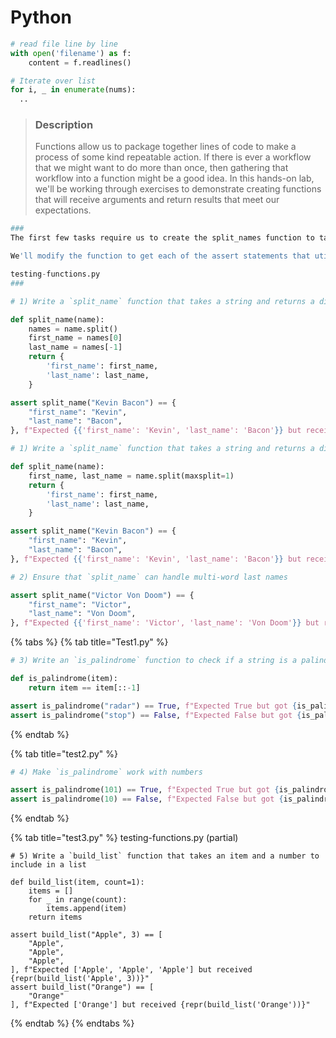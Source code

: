 # Python

```python
# read file line by line
with open('filename') as f:
    content = f.readlines()
```

```python
# Iterate over list
for i, _ in enumerate(nums):
  ..
```



> ### Description
>
> Functions allow us to package together lines of code to make a process of some kind repeatable action. If there is ever a workflow that we might want to do more than once, then gathering that workflow into a function might be a good idea. In this hands-on lab, we'll be working through exercises to demonstrate creating functions that will receive arguments and return results that meet our expectations.

```python
###
The first few tasks require us to create the split_names function to take a string and split it into the first and last name, returning a dictionary with the first_name and last_name keys.

We'll modify the function to get each of the assert statements that utilize this, so let's write the implementation to get the initial assertion to succeed:

testing-functions.py
###

# 1) Write a `split_name` function that takes a string and returns a dictionary with first_name and last_name

def split_name(name):
    names = name.split()
    first_name = names[0]
    last_name = names[-1]
    return {
        'first_name': first_name,
        'last_name': last_name,
    }

assert split_name("Kevin Bacon") == {
    "first_name": "Kevin",
    "last_name": "Bacon",
}, f"Expected {{'first_name': 'Kevin', 'last_name': 'Bacon'}} but received {split_name('Kevin Bacon')}"

# 1) Write a `split_name` function that takes a string and returns a dictionary with first_name and last_name

def split_name(name):
    first_name, last_name = name.split(maxsplit=1)
    return {
        'first_name': first_name,
        'last_name': last_name,
    }

assert split_name("Kevin Bacon") == {
    "first_name": "Kevin",
    "last_name": "Bacon",
}, f"Expected {{'first_name': 'Kevin', 'last_name': 'Bacon'}} but received {split_name('Kevin Bacon')}"

# 2) Ensure that `split_name` can handle multi-word last names

assert split_name("Victor Von Doom") == {
    "first_name": "Victor",
    "last_name": "Von Doom",
}, f"Expected {{'first_name': 'Victor', 'last_name': 'Von Doom'}} but received {split_name('Victor Von Doom')}"

```

{% tabs %}
{% tab title="Test1.py" %}
```python
# 3) Write an `is_palindrome` function to check if a string is a palindrome (reads the same from left-to-right and right-to-left)

def is_palindrome(item):
    return item == item[::-1]

assert is_palindrome("radar") == True, f"Expected True but got {is_palindrome('radar')}"
assert is_palindrome("stop") == False, f"Expected False but got {is_palindrome('stop')}"
```
{% endtab %}

{% tab title="test2.py" %}
```python
# 4) Make `is_palindrome` work with numbers

assert is_palindrome(101) == True, f"Expected True but got {is_palindrome(101)}"
assert is_palindrome(10) == False, f"Expected False but got {is_palindrome(10)}"
```
{% endtab %}

{% tab title="test3.py" %}
    testing-functions.py (partial)

    # 5) Write a `build_list` function that takes an item and a number to include in a list

    def build_list(item, count=1):
        items = []
        for _ in range(count):
            items.append(item)
        return items

    assert build_list("Apple", 3) == [
        "Apple",
        "Apple",
        "Apple",
    ], f"Expected ['Apple', 'Apple', 'Apple'] but received {repr(build_list('Apple', 3))}"
    assert build_list("Orange") == [
        "Orange"
    ], f"Expected ['Orange'] but received {repr(build_list('Orange'))}"
{% endtab %}
{% endtabs %}

